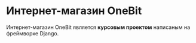 # Интернет-магазин OneBit
Интернет-магазин OneBit является **курсовым проектом** написаным на фреймворке Django.